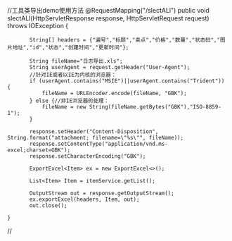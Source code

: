 //工具类导出demo使用方法
       @RequestMapping("/slectALl")
        public void slectALl(HttpServletResponse response, HttpServletRequest request) throws IOException {

           String[] headers = {"遍号","标题","卖点","价格","数量","状态码","图片地址","id","状态","创建时间","更新时间"};

           String fileName="日志导出.xls";
           String userAgent = request.getHeader("User-Agent");
           //针对IE或者以IE为内核的浏览器：
           if (userAgent.contains("MSIE")||userAgent.contains("Trident")) {
               fileName = URLEncoder.encode(fileName, "GBK");
           } else {//非IE浏览器的处理：
               fileName = new String(fileName.getBytes("GBK"),"ISO-8859-1");
           }

           response.setHeader("Content-Disposition", String.format("attachment; filename=\"%s\"", fileName));
           response.setContentType("application/vnd.ms-excel;charset=GBK");
           response.setCharacterEncoding("GBK");

           ExportExcel<Item> ex = new ExportExcel<>();

           List<Item> Item = itemService.getList();

           OutputStream out = response.getOutputStream();
           ex.exportExcel(headers, Item, out);
           out.close();

    }
//